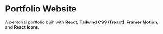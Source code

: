 # Portfolio Website

A personal portfolio built with **React**, **Tailwind CSS (Treact)**, **Framer Motion**, and **React Icons**.
